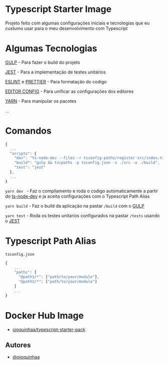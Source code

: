 # Typescript Starter Image

Projeto feito com algumas configurações iniciais e tecnologias que eu custumo usar para o meu desenvolvimento com Typescript

# Algumas Tecnologias 

[GULP](https://gulpjs.com/docs/en/getting-started/quick-start) - Para fazer o build do projeto

[JEST](https://jestjs.io/pt-BR/) - Para a implementação de testes unitários

[ESLINT](https://eslint.org/) e [PRETTIER](https://prettier.io/) - Para formatação do codigo

[EDITOR CONFIG](https://editorconfig.org/) - Para unificar as configurações dos editores

[YARN](https://yarnpkg.com/) - Para manipular os pacotes

...

# Comandos

```javascript
{
  ...
  "scripts": {
    "dev": "ts-node-dev --files -r tsconfig-paths/register src/index.ts",
    "build": "gulp && tscpaths -p tsconfig.json -s ./src -o ./build",
    "test": "jest"
  },
  ...
}
```

```yarn dev ``` - Faz o compilamento e roda o codigo automaticamente a partir do [ts-node-dev](https://www.npmjs.com/package/ts-node-dev) e ja aceita configurações com o Typescript Path Alias

```yarn build``` - Faz o build da aplicação na pastar ```/build``` com o [GULP](https://gulpjs.com/docs/en/getting-started/quick-start)

```yarn test``` - Roda os testes unitarios configurados na pastar ```/tests``` usando o [JEST](https://jestjs.io/pt-BR/)

# Typescript Path Alias
```tsconfig.json```
```javascript
{
    ...
    "paths": {
      "@path1/*": ["path/to/your/module"],
      "@path2/*": ["path/to/your/module"]
    }
    ...
}
```

# Docker Hub Image

- [ojoquinhaa/typescript-starter-pack](https://hub.docker.com/repository/docker/ojoquinhaa/typescript-starter-pack)

## Autores

- [@ojoquinhaa](https://www.github.com/ojoquinhaa)

